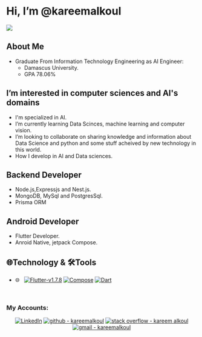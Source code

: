 # Hi, I’m @kareemalkoul
![](https://komarev.com/ghpvc/?username=kareemalkoul&style=flat)
## About Me
- Graduate From Information Technology Engineering as AI Engineer:
  - Damascus University.
  - GPA 78.06%

## I’m interested in computer sciences and AI's domains

- I'm specialized in AI.
- I’m currently learning Data Scinces, machine learning and computer vision.
- I’m looking to collaborate on sharing knowledge and information about Data Science and python and some stuff acheived by new technology in this world.
- How I develop in AI and Data sciences.


## Backend Developer 
- Node.js,Expressjs and Nest.js.
- MongoDB, MySql and PostgresSql.
- Prisma ORM

## Android Developer 
- Flutter Developer.
- Anroid Native, jetpack Compose.

## 🌐Technology & 🛠Tools
- 🌐 &nbsp;
[![Flutter-v1.7.8]](https://docs.flutter.dev/)
[![Compose]](https://developer.android.com/jetpack/compose)
[![Dart]](https://dart.dev/)
<br/>


### My Accounts:
<p align="center">
<a href="https://www.linkedin.com/in/kareem-alg%C3%BCl-24b3581b1/"><img alt="LinkedIn" src="https://img.shields.io/badge/Linkedin-kareem_alGül-blue?logo=linkedin&logoColor=%230A66C2"></a>
<a href="https://github.com/kareemalkoul"><img src="https://img.shields.io/badge/github-kareemalkoul-181717?logo=github&logoColor=%23181717" alt="github - kareemalkoul"></a>
<a href="https://stackoverflow.com/users/15849317/kareem-alkoul"><img src="https://img.shields.io/badge/stack_overflow-kareem_alkoul-F58025?logo=stack+overflow&logoColor=%23F58025" alt="stack overflow - kareem alkoul"></a>
<a href="mailto:kareemalkoul1986@gmail.com"><img src="https://img.shields.io/badge/gmail-kareemalkoul-EA4335?logo=gmail&logoColor=%23EA4335" alt="gmail - kareemalkoul"></a>
</p>








  [Flutter]:https://img.shields.io/badge/Flutter-02569B?style=flat&logo=appveyorlogo=Flutter&logoColor=white&color=087EF5
  [Kotlin]:https://img.shields.io/badge/Kotlin-0095D5?style=flat&logo=kotlin&logoColor=white
  [Flutter-v1.7.8]:https://img.shields.io/badge/Flutter-v1.7.8-2ea44f?logo=flutter&logoColor=5dd7fd
  [Compose]:https://img.shields.io/badge/Compose-535353?logo=Jetpack+Compose
  [Dart]:https://img.shields.io/badge/Dart-535353?logo=Dart&logoColor=%230175C2
  [Linkedin]:https://www.linkedin.com/in/kareem-alg%C3%BCl-24b3581b1/
